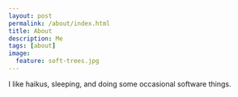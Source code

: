 ```yaml
---
layout: post
permalink: /about/index.html
title: About
description: Me
tags: [about]
image:
  feature: soft-trees.jpg
---
```


I like haikus, sleeping, and doing some occasional software things.

